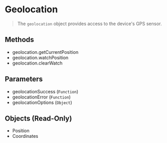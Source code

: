 Geolocation
===========

> The `geolocation` object provides access to the device's GPS sensor.

Methods
-------

- geolocation.getCurrentPosition
- geolocation.watchPosition
- geolocation.clearWatch


Parameters
----------

- geolocationSuccess (`Function`)
- geolocationError (`Function`)
- geolocationOptions (`Object`)

Objects (Read-Only)
-------------------

- Position
- Coordinates
